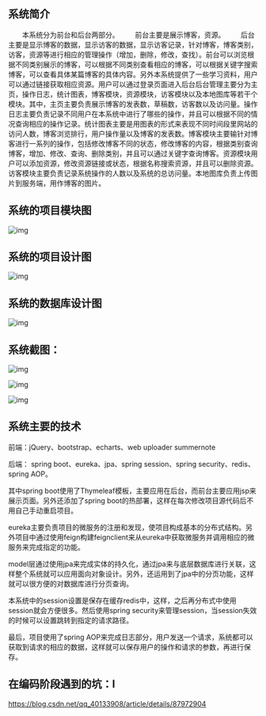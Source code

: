 ## 系统简介
　　本系统分为前台和后台两部分。
　　前台主要是展示博客，资源。
　　后台主要是显示博客的数据，显示访客的数据，显示访客记录，针对博客，博客类别，访客，资源等进行相应的管理操作（增加，删除，修改，查找）。前台可以浏览根据不同类别展示的博客，可以根据不同类别查看相应的博客，可以根据关键字搜索博客，可以查看具体某篇博客的具体内容。另外本系统提供了一些学习资料，用户可以通过链接获取相应资源。用户可以通过登录页面进入后台后台管理主要分为主页，操作日志，统计图表，博客模块，资源模块，访客模块以及本地图库等若干个模块。其中，主页主要负责展示博客的发表数，草稿数，访客数以及访问量。操作日志主要负责记录不同用户在本系统中进行了哪些的操作，并且可以根据不同的情况查询相应的操作记录。统计图表主要是用图表的形式来表现不同时间段里网站的访问人数，博客浏览排行，用户操作量以及博客的发表数。博客模块主要输针对博客进行一系列的操作，包括修改博客不同的状态，修改博客的内容，根据类别查询博客，增加、修改、查询、删除类别，并且可以通过关键字查询博客。资源模块用户可以添加资源，修改资源链接或状态，根据名称搜索资源，并且可以删除资源。访客模块主要负责记录系统操作的人数以及系统的总访问量。本地图库负责上传图片到服务端，用作博客的图片。

## 系统的项目模块图

![img](https://github.com/pgoup/BlogSystem/blob/master/%E5%9B%BE%E7%89%87/BlogSystem1.png)

## 系统的项目设计图

![img](https://github.com/pgoup/BlogSystem/blob/master/%E5%9B%BE%E7%89%87/BlogSystem2.png)
<br>

## 系统的数据库设计图

![img](https://github.com/pgoup/BlogSystem/blob/master/%E5%9B%BE%E7%89%87/BlogSystem3.jpg)

## 系统截图：

![img](https://github.com/pgoup/BlogSystem/blob/master/图片/front.jpg)

![img](https://github.com/pgoup/BlogSystem/blob/master/%E5%9B%BE%E7%89%87/index.jpg)

![img](https://github.com/pgoup/BlogSystem/blob/master/图片/blogs.jpg)


##  系统主要的技术
前端：jQuery、bootstrap、echarts、web uploader summernote

后端： spring boot、eureka、jpa、spring session、spring security、redis、spring AOP。

其中spring boot使用了Thymeleaf模板，主要应用在后台，而前台主要应用jsp来展示页面。另外还添加了spring boot的热部署，这样在每次修改项目源代码后不用自己手动重启项目。

eureka主要负责项目的微服务的注册和发现，使项目构成基本的分布式结构。另外项目中通过使用feign构建feignclient来从eureka中获取微服务并调用相应的微服务来完成指定的功能。

model层通过使用jpa来完成实体的持久化，通过jpa来与底层数据库进行关联，这样整个系统就可以应用面向对象设计。另外，还运用到了jpa中的分页功能，这样就可以很方便的对数据库进行分页查询。

本系统中的session设置是保存在缓存redis中，这样，之后再分布式中使用session就会方便很多。然后使用spring security来管理session，当session失效的时候可以设置跳转到指定的请求路径。

最后，项目使用了spring AOP来完成日志部分，用户发送一个请求，系统都可以获取到请求的相应的数据，这样就可以保存用户的操作和请求的参数，再进行保存。
       
##  在编码阶段遇到的坑：l
https://blog.csdn.net/qq_40133908/article/details/87972904


